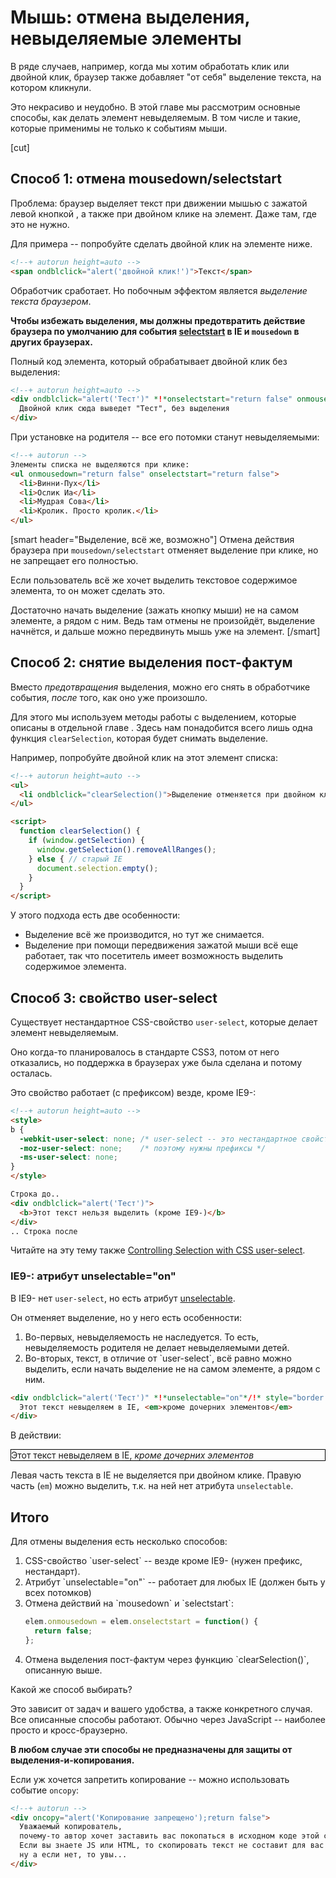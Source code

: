 # Мышь: отмена выделения, невыделяемые элементы

В ряде случаев, например, когда мы хотим обработать клик или двойной клик, браузер также добавляет "от себя" выделение текста, на котором кликнули.

Это некрасиво и неудобно. В этой главе мы рассмотрим основные способы, как делать элемент невыделяемым. В том числе и такие, которые применимы не только к событиям мыши.

[cut]
## Способ 1: отмена mousedown/selectstart

Проблема: браузер выделяет текст при движении мышью с зажатой левой кнопкой , а также при двойном клике на элемент. Даже там, где это не нужно.

Для примера -- попробуйте сделать двойной клик на элементе ниже.

```html
<!--+ autorun height=auto -->
<span ondblclick="alert('двойной клик!')">Текст</span>
```

Обработчик сработает. Но побочным эффектом является *выделение текста браузером*. 

**Чтобы избежать выделения, мы должны предотвратить действие браузера по умолчанию для события [selectstart](http://msdn.microsoft.com/en-us/library/ms536969%28VS.85%29.aspx) в IE и `mousedown` в других браузерах.**

Полный код элемента, который обрабатывает двойной клик без выделения:

```html
<!--+ autorun height=auto -->
<div ondblclick="alert('Тест')" *!*onselectstart="return false" onmousedown="return false"*/!*>
  Двойной клик сюда выведет "Тест", без выделения
</div>
```

При установке на родителя -- все его потомки станут невыделяемыми:

```html
<!--+ autorun -->
Элементы списка не выделяются при клике:
<ul onmousedown="return false" onselectstart="return false">
  <li>Винни-Пух</li>
  <li>Ослик Иа</li>
  <li>Мудрая Сова</li>
  <li>Кролик. Просто кролик.</li>
</ul>
```

[smart header="Выделение, всё же, возможно"]
Отмена действия браузера при `mousedown/selectstart` отменяет выделение при клике, но не запрещает его полностью.

Если пользователь всё же хочет выделить текстовое содержимое элемента, то он может сделать это. 

Достаточно начать выделение (зажать кнопку мыши) не на самом элементе, а рядом с ним. Ведь там отмены не произойдёт, выделение начнётся, и дальше можно передвинуть мышь уже на элемент.
[/smart]

## Способ 2: снятие выделения пост-фактум

Вместо *предотвращения* выделения, можно его снять в обработчике события, *после* того, как оно уже произошло.

Для этого мы используем методы работы с выделением, которые описаны в отдельной главе [](/range-textrange-selection). Здесь нам понадобится всего лишь одна функция `clearSelection`, которая будет снимать выделение.

Например, попробуйте двойной клик на этот элемент списка:

```html
<!--+ autorun height=auto -->
<ul>
  <li ondblclick="clearSelection()">Выделение отменяется при двойном клике.</li>
</ul>

<script>
  function clearSelection() {
    if (window.getSelection) {
      window.getSelection().removeAllRanges();
    } else { // старый IE
      document.selection.empty();
    }
  }
</script>
```

У этого подхода есть две особенности:

<ul>
<li>Выделение всё же производится, но тут же снимается.</li>
<li>Выделение при помощи передвижения зажатой мыши всё еще работает, так что посетитель имеет возможность выделить содержимое элемента.</li>
</ul>



## Способ 3: свойство user-select

Существует нестандартное CSS-свойство `user-select`, которые делает элемент невыделяемым.

Оно когда-то планировалось в стандарте CSS3, потом от него отказались, но поддержка в браузерах уже была сделана и потому осталась.

Это свойство работает (с префиксом) везде, кроме IE9-:

```html
<!--+ autorun height=auto -->
<style>
b {
  -webkit-user-select: none; /* user-select -- это нестандартное свойство */
  -moz-user-select: none;    /* поэтому нужны префиксы */
  -ms-user-select: none;    
}
</style>

Строка до..
<div ondblclick="alert('Тест')">
  <b>Этот текст нельзя выделить (кроме IE9-)</b>
</div>
.. Строка после
```

Читайте на эту тему также [Controlling Selection with CSS user-select](http://blogs.msdn.com/b/ie/archive/2012/01/11/controlling-selection-with-css-user-select.aspx).


### IE9-: атрибут unselectable="on"

В IE9-  нет `user-select`, но есть атрибут [unselectable](http://msdn.microsoft.com/en-us/library/ms534706%28v=vs.85%29.aspx). 

Он отменяет выделение, но у него есть особенности:
<ol>
<li>Во-первых, невыделяемость не наследуется. То есть, невыделяемость родителя не делает невыделяемыми детей.</li>
<li>Во-вторых, текст, в отличие от `user-select`, всё равно можно выделить, если начать выделение не на самом элементе, а рядом с ним.</li>
</ol>

```html
<div ondblclick="alert('Тест')" *!*unselectable="on"*/!* style="border:1px solid black">
  Этот текст невыделяем в IE, <em>кроме дочерних элементов</em>
</div>
```

В действии:
<div ondblclick="alert('Тест')" unselectable="on" style="border:1px solid black">
  Этот текст невыделяем в IE, <em>кроме дочерних элементов</em>
</div>

Левая часть текста в IE не выделяется при двойном клике. Правую часть (`em`) можно выделить, т.к. на ней нет атрибута `unselectable`. 


## Итого

Для отмены выделения есть несколько способов:

<ol>
<li>CSS-свойство `user-select` -- везде кроме IE9- (нужен префикс, нестандарт).</li>
<li>Атрибут `unselectable="on"` -- работает для любых IE (должен быть у всех потомков)</li>
<li>Отмена действий на `mousedown` и `selectstart`:

```js
elem.onmousedown = elem.onselectstart = function() { 
  return false;
};
```

</li>
<li>Отмена выделения пост-фактум через функцию `clearSelection()`, описанную выше.</li>
</ol>

Какой же способ выбирать?

Это зависит от задач и вашего удобства, а также конкретного случая. Все описанные способы работают. Обычно через JavaScript -- наиболее просто и кросс-браузерно.

**В любом случае эти способы не предназначены для защиты от выделения-и-копирования.**

Если уж хочется запретить копирование -- можно использовать событие `oncopy`:

```html
<!--+ autorun -->
<div oncopy="alert('Копирование запрещено');return false">
  Уважаемый копирователь, 
  почему-то автор хочет заставить вас покопаться в исходном коде этой страницы.
  Если вы знаете JS или HTML, то скопировать текст не составит для вас проблемы, 
  ну а если нет, то увы...
</div>
```

